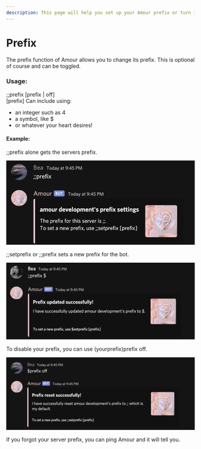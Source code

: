 ```yaml
---
description: This page will help you set up your Amour prefix or turn it off.
---
```


# Prefix

The prefix function of Amour allows you to change its prefix. This is optional of course and can be toggled.

### Usage:

;;prefix \[prefix \| off\]  
\[prefix\] Can include using:

* an integer such as 4
* a symbol, like $
* or whatever your heart desires! 

#### Example:

;;prefix alone gets the servers prefix.

![Get the server prefix.](../.gitbook/assets/prefix.png)

;;setprefix or ;;prefix sets a new prefix for the bot.

![](../.gitbook/assets/screen-shot-2020-12-18-at-11.09.34-pm.png)

To disable your prefix, you can use \(yourprefix\)prefix off.

![](../.gitbook/assets/prefixoff.png)

If you forgot your server prefix, you can ping Amour and it will tell you.



